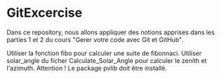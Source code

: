 # GitExcercise
Dans ce repository, nous allons appliquer des notions apprises dans les parties 1 et 2 du cours "Gerer votre code avec Git et GitHub".

Utiliser la fonction fibo pour calculer une suite de fibonnaci.
Utiliser solar_angle du ficher Calculate_Solar_Angle pour calculer le zenith et l'azimuth.
Attention ! Le package pvlib doit être installé.
